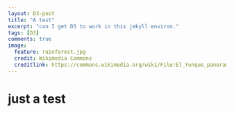 ```yaml
---
layout: D3-post
title: "A test"
excerpt: "can I get D3 to work in this jekyll environ."
tags: [D3]
comments: true
image:
  feature: rainforest.jpg
  credit: Wikimedia Commons
  creditlink: https://commons.wikimedia.org/wiki/File:El_Yunque_panorama.jpg
---
```

<script src="//d3js.org/d3.v3.min.js"></script>
<script src="//d3js.org/topojson.v1.min.js"></script>
# just a test
<script>
var width = 960,
    height = 500;

var projection = d3.geo.orthographic()
    .scale(250)
    .translate([width / 2, height / 2])
    .clipAngle(90);

var path = d3.geo.path()
    .projection(projection);

var λ = d3.scale.linear()
    .domain([0, width])
    .range([-180, 180]);

var φ = d3.scale.linear()
    .domain([0, height])
    .range([90, -90]);

var svg = d3.select("body").append("svg")
    .attr("width", width)
    .attr("height", height);

svg.on("mousemove", function() {
  var p = d3.mouse(this);
  projection.rotate([λ(p[0]), φ(p[1])]);
  svg.selectAll("path").attr("d", path);
});

d3.json("//klevan.github.io/d3scripts/world-110m.json", function(error, world) {
  if (error) throw error;

  svg.append("path")
      .datum(topojson.feature(world, world.objects.land))
      .attr("class", "land")
      .attr("d", path);
});

</script>
